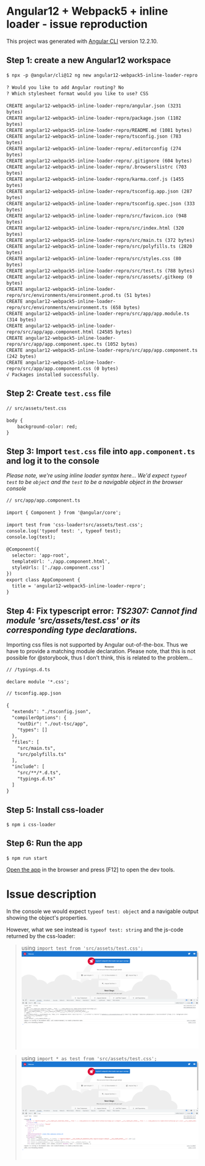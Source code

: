 # Angular12 + Webpack5 + inline loader - issue reproduction

This project was generated with [Angular CLI](https://github.com/angular/angular-cli) version 12.2.10.

## Step 1: create a new Angular12 workspace
```
$ npx -p @angular/cli@12 ng new angular12-webpack5-inline-loader-repro

? Would you like to add Angular routing? No
? Which stylesheet format would you like to use? CSS

CREATE angular12-webpack5-inline-loader-repro/angular.json (3231 bytes)
CREATE angular12-webpack5-inline-loader-repro/package.json (1102 bytes)
CREATE angular12-webpack5-inline-loader-repro/README.md (1081 bytes)
CREATE angular12-webpack5-inline-loader-repro/tsconfig.json (783 bytes)
CREATE angular12-webpack5-inline-loader-repro/.editorconfig (274 bytes)
CREATE angular12-webpack5-inline-loader-repro/.gitignore (604 bytes)
CREATE angular12-webpack5-inline-loader-repro/.browserslistrc (703 bytes)
CREATE angular12-webpack5-inline-loader-repro/karma.conf.js (1455 bytes)
CREATE angular12-webpack5-inline-loader-repro/tsconfig.app.json (287 bytes)
CREATE angular12-webpack5-inline-loader-repro/tsconfig.spec.json (333 bytes)
CREATE angular12-webpack5-inline-loader-repro/src/favicon.ico (948 bytes)
CREATE angular12-webpack5-inline-loader-repro/src/index.html (320 bytes)
CREATE angular12-webpack5-inline-loader-repro/src/main.ts (372 bytes)
CREATE angular12-webpack5-inline-loader-repro/src/polyfills.ts (2820 bytes)
CREATE angular12-webpack5-inline-loader-repro/src/styles.css (80 bytes)
CREATE angular12-webpack5-inline-loader-repro/src/test.ts (788 bytes)
CREATE angular12-webpack5-inline-loader-repro/src/assets/.gitkeep (0 bytes)
CREATE angular12-webpack5-inline-loader-repro/src/environments/environment.prod.ts (51 bytes)
CREATE angular12-webpack5-inline-loader-repro/src/environments/environment.ts (658 bytes)
CREATE angular12-webpack5-inline-loader-repro/src/app/app.module.ts (314 bytes)
CREATE angular12-webpack5-inline-loader-repro/src/app/app.component.html (24585 bytes)
CREATE angular12-webpack5-inline-loader-repro/src/app/app.component.spec.ts (1052 bytes)
CREATE angular12-webpack5-inline-loader-repro/src/app/app.component.ts (242 bytes)
CREATE angular12-webpack5-inline-loader-repro/src/app/app.component.css (0 bytes)
√ Packages installed successfully.
```

## Step 2: Create `test.css` file

```
// src/assets/test.css

body {
    background-color: red;
}
```

## Step 3: Import `test.css` file into `app.component.ts` and log it to the console

_Please note, we're using inline loader syntax here...
We'd expect `typeof test` to be `object` and the `test` to be
a navigable object in the browser console_

```
// src/app/app.component.ts

import { Component } from '@angular/core';

import test from 'css-loader!src/assets/test.css';
console.log('typeof test: ', typeof test);
console.log(test);

@Component({
  selector: 'app-root',
  templateUrl: './app.component.html',
  styleUrls: ['./app.component.css']
})
export class AppComponent {
  title = 'angular12-webpack5-inline-loader-repro';
}
```

## Step 4: Fix typescript error: _TS2307: Cannot find module 'src/assets/test.css' or its corresponding type declarations._

Importing css files is not supported by Angular out-of-the-box. Thus we have to provide
a matching module declaration. Please note, that this is not possible for @storybook, thus
I don't think, this is related to the problem...

```
// /typings.d.ts

declare module '*.css';
```
```
// tsconfig.app.json

{
  "extends": "./tsconfig.json",
  "compilerOptions": {
    "outDir": "./out-tsc/app",
    "types": []
  },
  "files": [
    "src/main.ts",
    "src/polyfills.ts"
  ],
  "include": [
    "src/**/*.d.ts",
    "typings.d.ts"
  ]
}
```

## Step 5: Install css-loader
```
$ npm i css-loader
```

## Step 6: Run the app
```
$ npm run start
```

[Open the app](http://localhost:4200) in the browser and press [F12] to open the dev tools.

# Issue description

In the console we would expect `typeof test: object` and a navigable output showing the object's properties.

However, what we see instead is `typeof test: string` and the js-code returned by the css-loader:
> using `import test from 'src/assets/test.css';`
> ![screenshot-1][1]

> using `import * as test from 'src/assets/test.css';`
> ![screenshot-2][2]
 
[1]: src/assets/screenshot-1.png
[2]: src/assets/screenshot-2.png
